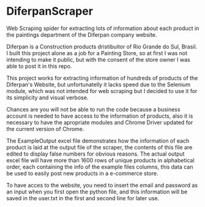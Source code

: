 # DiferpanScraper
Web Scraping spider for extracting lots of information about each product in the paintings department of the Diferpan company website.


Diferpan is a Construction products dristibuitor of Rio Grande do Sul, Brasil. I built this project alone as a job for a Painting Store, so at first I was not intending to make it public, but with the consent of the store owner I was able to post it in this repo.

This project works for extracting information of hundreds of products of the Diferpan's Website, but unfortunatelly it lacks speed due to the Selenium module, which was not intended for web scraping but I decided to use it for its simplicity and visual verbose.

Chances are you will not be able to run the code because a business account is needed to have access to the information of products, also it is necessary to have the apropriate modules and Chrome Driver updated for the current version of Chrome.

The ExampleOutput excel file demonstrates how the information of each product is laid at the output file of the scraper, the contents of this file are edited to display false numbers for obvious reasons. The actual output excel file will have more than 1600 rows of unique products in alphabetical order, each containing the info of the example files columns, this data can be used to easily post new products in a e-commerce store.

To have acces to the website, you need to insert the email and password as an input when you first open the python file, and this information will be saved in the user.txt in the first and second line for later use.
